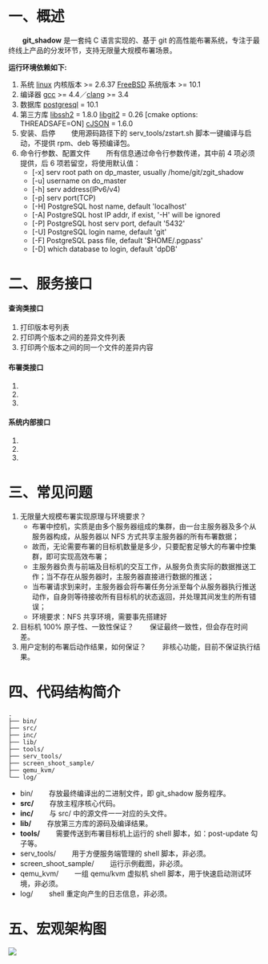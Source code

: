 # 一、概述
&emsp;&emsp;**git_shadow** 是一套纯 C 语言实现的、基于 git 的高性能布署系统，专注于最终线上产品的分发环节，支持无限量大规模布署场景。

**运行环境依赖如下:**
1. 系统
[linux](https://www.kernel.org) 内核版本 >= 2.6.37
[FreeBSD](https://www.freebsd.org) 系统版本 >= 10.1
2. 编译器
[gcc](http://gcc.gnu.org) >= 4.4／[clang](http://llvm.org) >= 3.4
3. 数据库
[postgresql](https://www.postgresql.org) = 10.1
4. 第三方库
[libssh2](https://www.libssh2.org) = 1.8.0
[libgit2](https://libgit2.github.com) = 0.26 [cmake options: THREADSAFE=ON]
[cJSON](https://github.com/DaveGamble/cJSON) = 1.6.0
5. 安装、启停
&emsp;&emsp;使用源码路径下的 serv_tools/zstart.sh 脚本一键编译与启动，不提供 rpm、deb 等预编译包。
6. 命令行参数、配置文件
&emsp;&emsp;所有信息通过命令行参数传递，其中前 4 项必须提供，后 6 项若留空，将使用默认值：
    - [-x] serv root path on dp_master, usually /home/git/zgit_shadow
    - [-u]  username on do_master
    - [-h] serv address(IPv6/v4)
    - [-p] serv port(TCP)
    - [-H]  PostgreSQL host name, default 'localhost'
    - [-A]  PostgreSQL host IP addr, if exist, '-H' will be ignored
    - [-P]  PostgreSQL host serv port, default '5432'
    - [-U]  PostgreSQL login name, default 'git'
    - [-F]  PostgreSQL pass file, default '$HOME/.pgpass'
    - [-D]  which database to login, default 'dpDB'
# 二、服务接口
#### 查询类接口
1. 打印版本号列表
2. 打印两个版本之间的差异文件列表
3. 打印两个版本之间的同一个文件的差异内容
#### 布署类接口
1. 
2. 
3. 
#### 系统内部接口
1. 
2. 
3. 
# 三、常见问题
1. 无限量大规模布署实现原理与环境要求？
    - 布署中控机，实质是由多个服务器组成的集群，由一台主服务器及多个从服务器构成，从服务器以 NFS 方式共享主服务器的所有布署数据；
    - 故而，无论需要布署的目标机数量是多少，只要配套足够大的布署中控集群，即可实现高效布署；
    - 主服务器负责与前端及目标机的交互工作，从服务负责实际的数据推送工作；当不存在从服务器时，主服务器直接进行数据的推送；
    - 当布署请求到来时，主服务器会将布署任务分派至每个从服务器执行推送动作，自身则等待接收所有目标机的状态返回，并处理其间发生的所有错误；
    - 环境要求：NFS 共享环境，需要事先搭建好
2. 目标机 100% 原子性、一致性保证？
&emsp;&emsp;保证最终一致性，但会存在时间差。
3. 用户定制的布署后动作结果，如何保证？
&emsp;&emsp;非核心功能，目前不保证执行结果。
# 四、代码结构简介
```
.
├── bin/
├── src/
├── inc/
├── lib/
├── tools/
├── serv_tools/
├── screen_shoot_sample/
├── qemu_kvm/
└── log/
```
- bin/
&emsp;&emsp;存放最终编译出的二进制文件，即 git_shadow 服务程序。
- **src/**
&emsp;&emsp;存放主程序核心代码。
- **inc/**
&emsp;&emsp;与 src/ 中的源文件一一对应的头文件。
- **lib/**
&emsp;&emsp;存放第三方库的源码及编译结果。
- **tools/**
&emsp;&emsp;需要传送到布署目标机上运行的 shell 脚本，如：post-update 勾子等。
- serv_tools/
&emsp;&emsp;用于方便服务端管理的 shell 脚本，非必须。
- screen_shoot_sample/
&emsp;&emsp;运行示例截图，非必须。
- qemu_kvm/
&emsp;&emsp;一组 qemu/kvm 虚拟机 shell 脚本，用于快速启动测试环境，非必须。
- log/
&emsp;&emsp;shell 重定向产生的日志信息，非必须。
# 五、宏观架构图
![](http://upload-images.jianshu.io/upload_images/5142096-5210e75b9bd13380.png?imageMogr2/auto-orient/strip%7CimageView2/2/w/1240)